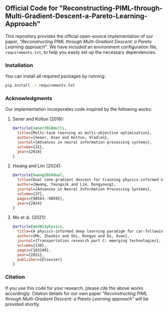 ## Official Code for "Reconstructing-PIML-through-Multi-Gradient-Descent-a-Pareto-Learning-Approach"

This repository provides the official open-source implementation of our paper, *"Reconstructing PIML through Multi-Gradient Descent: a Pareto Learning approach"*. We have included an environment configuration file, `requirements.txt`, to help you easily set up the necessary dependencies.

### Installation

You can install all required packages by running:

```bash
pip install -r requirements.txt
```

### Acknowledgments

Our implementation incorporates code inspired by the following works:

1. Sener and Koltun (2018):

   ```bibtex
   @article{sener2018multi,
     title={Multi-task learning as multi-objective optimization},
     author={Sener, Ozan and Koltun, Vladlen},
     journal={Advances in neural information processing systems},
     volume={31},
     year={2018}
   }
   ```

2. Hwang and Lim (2024):

   ```bibtex
   @article{hwang2024dual,
     title={Dual cone gradient descent for training physics-informed neural networks},
     author={Hwang, Youngsik and Lim, Dongyoung},
     journal={Advances in Neural Information Processing Systems},
     volume={37},
     pages={98563--98595},
     year={2024}
   }
   ```

3. Mo et al. (2021):

   ```bibtex
   @article{mo2021physics,
     title={A physics-informed deep learning paradigm for car-following models},
     author={Mo, Zhaobin and Shi, Rongye and Di, Xuan},
     journal={Transportation research part C: emerging technologies},
     volume={130},
     pages={103240},
     year={2021},
     publisher={Elsevier}
   }
   ```

### Citation

If you use this code for your research, please cite the above works accordingly. Citation details for our own paper *"Reconstructing PIML through Multi-Gradient Descent: a Pareto Learning approach"* will be provided shortly.

